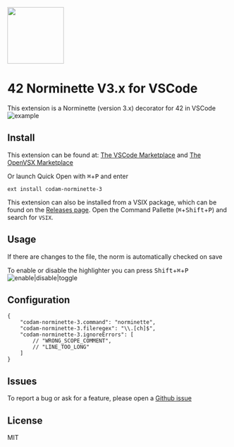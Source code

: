<img
  src="https://raw.githubusercontent.com/Mariusmivw/vscode-42-norminette-3-highlighter/master/img/42.png"
  width=128>

# 42 Norminette V3.x for VSCode

This extension is a Norminette (version 3.x) decorator for 42 in VSCode
![example](https://github.com/Mariusmivw/vscode-42-norminette-3-highlighter/raw/HEAD/img/example.gif)
## Install

This extension can be found at:
[The VSCode Marketplace](https://marketplace.visualstudio.com/items?itemName=MariusvanWijk-JoppeKoers.codam-norminette-3) and [The OpenVSX Marketplace](https://open-vsx.org/extension/MariusvanWijk-JoppeKoers/codam-norminette-3)

Or launch Quick Open with <kbd>⌘</kbd>+<kbd>P</kbd> and enter
```
ext install codam-norminette-3
```

This extension can also be installed from a VSIX package, which can be found on the [Releases page](https://github.com/Mariusmivw/vscode-42-norminette-3-highlighter/releases/latest). Open the Command Pallette (<kbd>⌘</kbd>+<kbd>Shift</kbd>+<kbd>P</kbd>) and search for `VSIX`.

## Usage

If there are changes to the file, the norm is automatically checked on save

To enable or disable the highlighter you can press <kbd>Shift</kbd>+<kbd>⌘</kbd>+<kbd>P</kbd>
![enable|disable|toggle](https://github.com/Mariusmivw/vscode-42-norminette-3-highlighter/raw/HEAD/img/enable.gif)

## Configuration

```json5
{
	"codam-norminette-3.command": "norminette",
	"codam-norminette-3.fileregex": "\\.[ch]$",
	"codam-norminette-3.ignoreErrors": [
		// "WRONG_SCOPE_COMMENT",
		// "LINE_TOO_LONG"
	]
}
```

## Issues

To report a bug or ask for a feature, please open a [Github issue](https://github.com/Mariusmivw/vscode-42-norminette-3-highlighter/issues)


## License

MIT
